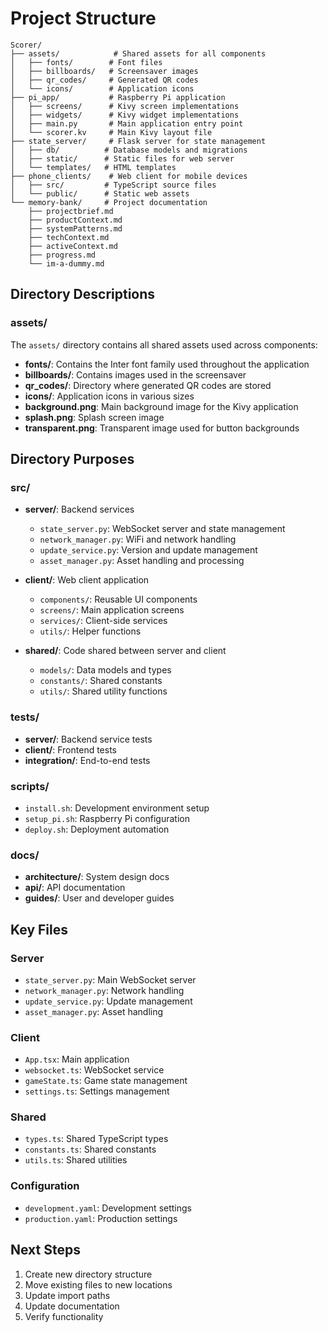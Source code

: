 # Project Structure

```
Scorer/
├── assets/            # Shared assets for all components
│   ├── fonts/        # Font files
│   ├── billboards/   # Screensaver images
│   ├── qr_codes/     # Generated QR codes
│   └── icons/        # Application icons
├── pi_app/           # Raspberry Pi application
│   ├── screens/      # Kivy screen implementations
│   ├── widgets/      # Kivy widget implementations
│   ├── main.py       # Main application entry point
│   └── scorer.kv     # Main Kivy layout file
├── state_server/     # Flask server for state management
│   ├── db/          # Database models and migrations
│   ├── static/      # Static files for web server
│   └── templates/   # HTML templates
├── phone_clients/    # Web client for mobile devices
│   ├── src/         # TypeScript source files
│   └── public/      # Static web assets
└── memory-bank/     # Project documentation
    ├── projectbrief.md
    ├── productContext.md
    ├── systemPatterns.md
    ├── techContext.md
    ├── activeContext.md
    ├── progress.md
    └── im-a-dummy.md
```

## Directory Descriptions

### assets/

The `assets/` directory contains all shared assets used across components:

- **fonts/**: Contains the Inter font family used throughout the application
- **billboards/**: Contains images used in the screensaver
- **qr_codes/**: Directory where generated QR codes are stored
- **icons/**: Application icons in various sizes
- **background.png**: Main background image for the Kivy application
- **splash.png**: Splash screen image
- **transparent.png**: Transparent image used for button backgrounds

## Directory Purposes

### src/

- **server/**: Backend services

  - `state_server.py`: WebSocket server and state management
  - `network_manager.py`: WiFi and network handling
  - `update_service.py`: Version and update management
  - `asset_manager.py`: Asset handling and processing

- **client/**: Web client application

  - `components/`: Reusable UI components
  - `screens/`: Main application screens
  - `services/`: Client-side services
  - `utils/`: Helper functions

- **shared/**: Code shared between server and client
  - `models/`: Data models and types
  - `constants/`: Shared constants
  - `utils/`: Shared utility functions

### tests/

- **server/**: Backend service tests
- **client/**: Frontend tests
- **integration/**: End-to-end tests

### scripts/

- `install.sh`: Development environment setup
- `setup_pi.sh`: Raspberry Pi configuration
- `deploy.sh`: Deployment automation

### docs/

- **architecture/**: System design docs
- **api/**: API documentation
- **guides/**: User and developer guides

## Key Files

### Server

- `state_server.py`: Main WebSocket server
- `network_manager.py`: Network handling
- `update_service.py`: Update management
- `asset_manager.py`: Asset handling

### Client

- `App.tsx`: Main application
- `websocket.ts`: WebSocket service
- `gameState.ts`: Game state management
- `settings.ts`: Settings management

### Shared

- `types.ts`: Shared TypeScript types
- `constants.ts`: Shared constants
- `utils.ts`: Shared utilities

### Configuration

- `development.yaml`: Development settings
- `production.yaml`: Production settings

## Next Steps

1. Create new directory structure
2. Move existing files to new locations
3. Update import paths
4. Update documentation
5. Verify functionality
